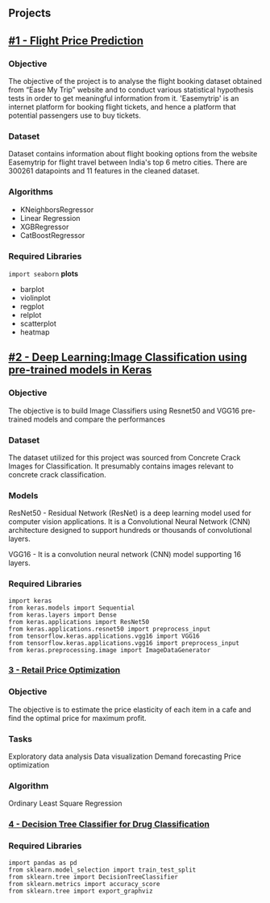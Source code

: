## Projects
## [#1 - Flight Price Prediction](https://github.com/aiswaryanair/Linear-Regression---Flight-Price-Prediction)
### Objective
The objective of the project is to analyse the flight booking dataset obtained from “Ease My Trip” website and to conduct various statistical hypothesis tests in order to get meaningful information from it. 'Easemytrip' is an internet platform for booking flight tickets, and hence a platform that potential passengers use to buy tickets. 
### Dataset
Dataset contains information about flight booking options from the website Easemytrip for flight travel between India's top 6 metro cities. There are 300261 datapoints and 11 features in the cleaned dataset.
### Algorithms
- KNeighborsRegressor
- Linear Regression
- XGBRegressor
- CatBoostRegressor
### Required Libraries
`import seaborn`
****plots****
- barplot
- violinplot
- regplot
- relplot
- scatterplot
- heatmap

## [#2 - Deep Learning:Image Classification using pre-trained models in Keras](https://github.com/aiswaryanair/Image-Classifier---ResNet50-and-VGG16---Evaluation-and-Testing-Performance)
### Objective
The objective is to build Image Classifiers using Resnet50 and VGG16 pre-trained models and compare the performances
### Dataset
The dataset utilized for this project was sourced from Concrete Crack Images for Classification. It presumably contains images relevant to concrete crack classification.
### Models
ResNet50 - Residual Network (ResNet) is a deep learning model used for computer vision applications. It is a Convolutional Neural Network (CNN) architecture designed to support hundreds or thousands of convolutional layers.

VGG16 - It is a convolution neural network (CNN) model supporting 16 layers.
### Required Libraries
```
import keras
from keras.models import Sequential
from keras.layers import Dense
from keras.applications import ResNet50
from keras.applications.resnet50 import preprocess_input
from tensorflow.keras.applications.vgg16 import VGG16
from tensorflow.keras.applications.vgg16 import preprocess_input
from keras.preprocessing.image import ImageDataGenerator
```
### [3 - Retail Price Optimization](https://github.com/aiswaryanair/Retail-Price-Optimization)
### Objective
The objective is to estimate the price elasticity of each item in a cafe and find the optimal price for maximum profit.
### Tasks
Exploratory data analysis
Data visualization
Demand forecasting
Price optimization
### Algorithm
Ordinary Least Square Regression

### [4 - Decision Tree Classifier for Drug Classification](https://github.com/aiswaryanair/Decision-Tree---Drug-Classification)
### Required Libraries
```
import pandas as pd
from sklearn.model_selection import train_test_split
from sklearn.tree import DecisionTreeClassifier
from sklearn.metrics import accuracy_score
from sklearn.tree import export_graphviz
```



